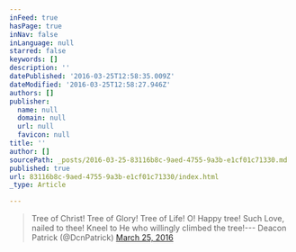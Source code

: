 ```yaml
---
inFeed: true
hasPage: true
inNav: false
inLanguage: null
starred: false
keywords: []
description: ''
datePublished: '2016-03-25T12:58:35.009Z'
dateModified: '2016-03-25T12:58:27.946Z'
authors: []
publisher:
  name: null
  domain: null
  url: null
  favicon: null
title: ''
author: []
sourcePath: _posts/2016-03-25-83116b8c-9aed-4755-9a3b-e1cf01c71330.md
published: true
url: 83116b8c-9aed-4755-9a3b-e1cf01c71330/index.html
_type: Article

---
```

> Tree of Christ! Tree of Glory! Tree of Life! O! Happy tree! Such Love, nailed to thee! Kneel to He who willingly climbed the tree!--- Deacon Patrick (@DcnPatrick) [March 25, 2016][0]



[0]: https://twitter.com/DcnPatrick/status/713348688051974148